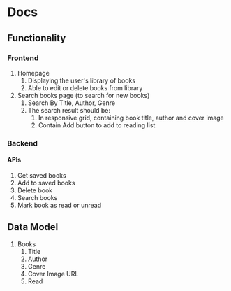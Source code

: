 # Docs

## Functionality
### Frontend
1. Homepage
   1. Displaying the user's library of books
   2. Able to edit or delete books from library
2. Search books page (to search for new books)
   1. Search By Title, Author, Genre
   2. The search result should be:
      1. In responsive grid, containing book title, author and cover image
      2. Contain Add button to add to reading list

### Backend
#### APIs
1. Get saved books
2. Add to saved books
3. Delete book
4. Search books
5. Mark book as read or unread




## Data Model
1. Books
   1. Title
   2. Author
   3. Genre
   4. Cover Image URL
   5. Read